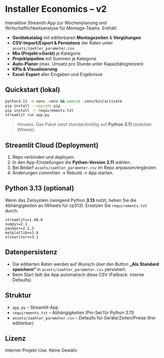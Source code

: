 # Installer Economics – v2

Interaktive Streamlit-App zur Wochenplanung und Wirtschaftlichkeitsanalyse
für Montage-Teams. Enthält:
- **Gerätekatalog** mit editierbaren **Montagezeiten** & **Vergütungen**
- **CSV-Import/Export & Persistenz** der Raten unter `assets/zaehler_parameter.csv`
- **Mix (Projekt→Gerät)** je Kategorie
- **Projektpipeline** mit Summen je Kategorie
- **Auto-Planer** (max. Umsatz pro Stunde unter Kapazitätsgrenzen)
- **KPIs & Visualisierung**
- **Excel-Export** aller Eingaben und Ergebnisse

## Quickstart (lokal)

```bash
python3.11 -m venv .venv && source .venv/bin/activate
pip install --upgrade pip
pip install -r requirements.txt
streamlit run app.py
```

> Hinweis: Das Paket setzt standardmäßig auf **Python 3.11** (stabilste Wheels).

## Streamlit Cloud (Deployment)

1. Repo verbinden und deployen.
2. In den App-Einstellungen die **Python-Version 3.11** wählen.
3. Bei Bedarf `assets/zaehler_parameter.csv` im Repo anpassen/ergänzen.
4. Änderungen committen → Rebuild → App starten.

## Python 3.13 (optional)

Wenn das Zielsystem zwingend Python **3.13** nutzt, heben Sie die
Abhängigkeiten an (Wheels für cp313). Ersetzen Sie `requirements.txt` durch:

```
streamlit==1.48.0
numpy>=2.1
pandas>=2.2.3
matplotlib>=3.9
xlsxwriter>=3.1
```

## Datenpersistenz

- Die editierten Raten werden auf Wunsch über den Button **„Als Standard speichern“**
  in `assets/zaehler_parameter.csv` persistiert.
- Beim Start lädt die App automatisch diese CSV (Fallback: interne Defaults).

## Struktur

- `app.py` – Streamlit-App
- `requirements.txt` – Abhängigkeiten (Pin-Set für Python 3.11)
- `assets/zaehler_parameter.csv` – Defaults für Geräte/Zeiten/Preise (frei editierbar)

## Lizenz

Interner Projekt-Use. Keine Gewähr.
